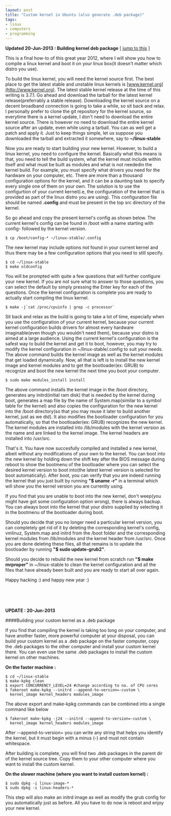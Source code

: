 ```yaml
---
layout: post
title: "Custom kernel in Ubuntu (also generate .deb package)"
tags:
- linux
- computers
- programming
---
```


__Updated 20-Jun-2013 : Building kernel deb package__ [ [jump to this](#UPDATE20JUN2013) ]

This is a final how-to of this great year 2012, where I will show you how to compile a linux kernel and boot it on your linux box(it doesn't matter which distro you use).

To build the linux kernel, you will need the kernel source first. The best place to get the latest stable and unstable linux kernels is [www.kernel.org](http://www.kernel.org). The latest stable kernel release at the time of this writing is 3.7.1. Go ahead and download the tarball for the latest kernel release(preferrably a stable release). Downloading the kernel source on a decent broadband connection is going to take a while, so sit back and relax. I personally prefer to clone the git repository for the kernel source, so everytime there is a kernel update, I don't need to download the entire kernel source. There is however no need to download the entire kernel source after an update, even while using a tarball. You can as well get a patch and apply it. Just to keep things simple, let us suppose you downloaded the tarball and extracted it somewhere, say to __~/linux-stable__

Now you are ready to start building your new kernel. However, to build a linux kernel, you need to configure the kernel. Basically what this means is that, you need to tell the build system, what the kernel must include within itself and what must be built as modules and what is not neededin the kernel build. For example, you must specify what drivers you need for the hardware on your computer, etc. There are more than a thousand configuration options for the kernel, and it can be a daunting task to specify every single one of them on your own. The solution is to use the configurtion of your current kernel(i.e, the configuration of the kernel that is provided as part of the linux distro you are using). This configuration file should be named __.config__ and must be present in the top src directory of the kernel.

So go ahead and copy the present kernel's config as shown below. The current kernel's config can be found in /boot with a name starting with config- followed by the kernel version.

	$ cp /boot/config-* ~/linux-stable/.config

The new kernel may include options not found in your current kernel and thus there may be a few configuration options that you need to still specify.

	$ cd ~/linux-stable
	$ make oldconfig

You will be prompted with quite a few questions that will further configure your new kernel. If you are not sure what to answer to those questions, you can select the default by simply pressing the Enter key for each of the questions. Once the kernel configuration is complete you are ready to actually start compiling the linux kernel.

	$ make -j`cat /proc/cpuinfo | grep -c processor`

Sit back and relax as the build is going to take a lot of time, especially when you use the configuration of your current kernel, because your current kernel configuration builds drivers for almost every hardware imaginable(even though you wouldn't need them), because your distro is aimed at a large audience. Using the current kernel's configuration is the safest way to build the kernel and get it to boot, however, you may try to modify the kernel configuration in ~/linux-stable/.config to suit your needs. The above command builds the kernel image as well as the kernel modules that get loaded dynamically. Now, all that is left is to install the new kernel image and kernel modules and to get the bootloader(ex: GRUB) to recognize and boot the new kernel the next time you boot your computer.

	$ sudo make modules_install install

The above command installs the kernel image in the /boot directory, generates any initrd(initial ram disk) that is needed by the kernel during boot, generates a map file by the name of System.map(similar to a symbol table for the kernel) and also copies the configuration for the new kernel into the /boot directory(so that you may reuse it later to build another kernel, just as we did). It also modifies the bootloader configuration for you automatically, so that the bootloader(ex: GRUB) recognizes the new kernel. The kernel modules are installed into /lib/modules with the kernel version as the name and are linked to the kernel image. The kernel headers are installed into /usr/src.

That's it. You have now succesfully compiled and installed a new kernel, albeit without any modifications of your own to the kernel. You can boot into the new kernel by holding down the shift key after the BIOS message during reboot to show the bootmenu of the bootloader where you can select the desired kernel version to boot into(the latest kernel version is selected for boot automatically). After boot, you can verify that you are indeed running the kernel that you just built by running __"$ uname -r"__ in a terminal which will show you the kernel version you are currently using.

If you find that you are unable to boot into the new kernel, don't weep(you might have got some configuration option wrong), there is always backup. You can always boot into the kernel that your distro supplied by selecting it in the bootmenu of the bootloader during boot.

Should you decide that you no longer need a particular kernel version, you can completely get rid of it by deleting the corresponding kernel's config, vmlinuz, System.map and initrd from the /boot folder and the corresponding kernel modules from /lib/modules and the kernel header from /usr/src. Once you are done deleting these files, all that remains is to update the bootloader by running __"$ sudo update-grub2"__.

Should you decide to rebuild the new kernel from scratch run __"$ make mrproper"__  in ~/linux-stable to clean the kernel configuration and all the files that have already been built and you are ready to start all over again.

Happy hacking :) and happy new year :)

<a id="UPDATE20JUN2013"></a>

<br /><br /><br />

__UPDATE : 20-Jun-2013__

####Building your custom kernel as a .deb package

If you find that compiling the kernel is taking too long on your computer, and have another faster, more powerful computer at your disposal, you can build your custom kernel as a .deb package on the faster computer, copy the .deb packages to the other computer and install your custom kernel there. You can even use the same .deb packages to install the custom kernel on other machines.

__On the faster machine :__

    $ cd ~/linux-stable
    $ make-kpkg clean
    $ export CONCURRENCY_LEVEL=24 #change according to no. of CPU cores
    $ fakeroot make-kpkg --initrd --append-to-version=-custom \
      kernel_image kernel_headers modules_image

The above export and make-kpkg commands can be combined into a single command like below

    $ fakeroot make-kpkg -j24 --initrd --append-to-version=-custom \
      kernel_image kernel_headers modules_image

After --append-to-version= you can write any string that helps you identify the kernel, but it must begin with a minus (-) and must not contain whitespace.

After building is complete, you will find two .deb packages in the parent dir of the kernel source tree. Copy them to your other computer where you want to install the custom kernel.

__On the slower machine (where you want to install custom kernel) :__

    $ sudo dpkg -i linux-image-*
    $ sudo dpkg -i linux-headers-*

This step will also make an initrd image as well as modify the grub config for you automatically just as before. All you have to do now is reboot and enjoy your new kernel.
